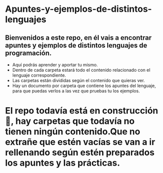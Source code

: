 # Apuntes-y-ejemplos-de-distintos-lenguajes


## Bienvenidos a este repo, en él vais a encontrar apuntes y ejemplos de distintos lenguajes de programación.

- Aquí podrás aprender y aportar tu mismo.
- Dentro de cada carpeta estará todo el contenido relacionado con el lenguaje correspondiente.
- Las carpetas están divididas según el contenido que quieras ver.
- Hay un documento por carpeta que contiene los apuntes del lenguaje, para que puedas verlos a las vez que pruebas tu los ejemplos.

# El repo todavía está en construcción 🚧, hay carpetas que todavía no tienen ningún contenido.Que no extrañe que estén vacías se van a ir rellenando según estén preparados los apuntes y las prácticas.

